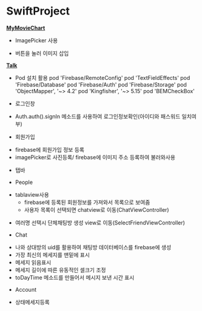 # SwiftProject

[**MyMovieChart**](https://github.com/JINHYUCK-r/SwiftProject/tree/master/MyMovieChart)
- ImagePicker 사용
*  버튼을 눌러 이미지 삽입


[**Talk**](https://github.com/JINHYUCK-r/SwiftProject/tree/master/Talk)
- Pod 설치 활용
 pod 'Firebase/RemoteConfig'
 pod 'TextFieldEffects'
 pod 'Firebase/Database'
 pod 'Firebase/Auth'
 pod 'Firebase/Storage'
 pod 'ObjectMapper', '~> 4.2'
 pod 'Kingfisher', '~> 5.15'
 pod 'BEMCheckBox'
 
- 로그인창
* Auth.auth().signIn 메소드를 사용하여 로그인정보확인(아이디와 패스워드 일치여부)

- 회원가입
* firebase에 회원가입 정보 등록
* imagePicker로 사진등록/ firebase에 이미지 주소 등록하여 불러와사용
 
 
- 탭바
 * People
  + tablaview사용 
    * firebase에 등록된 회원정보를 가져와서 목록으로 보여줌
     + 사용자 목록이 선택되면 chatview로 이동(ChatViewController)
  - 여러명 선택시 단체채팅방 생성 view로 이동(SelectFriendViewController)
 * Chat
  - 나와 상대방의 uid를 활용하여 채팅방 데이터베이스를 firebase에 생성
  - 가장 최신의 메세지를 맨밑에 표시
  - 메세지 읽음표시
  - 메세지 길이에 따른 유동적인 셀크기 조정
  - toDayTime 메소드를 만들어서 메시지 보낸 시간 표시
 * Account
  - 상태메세지등록
